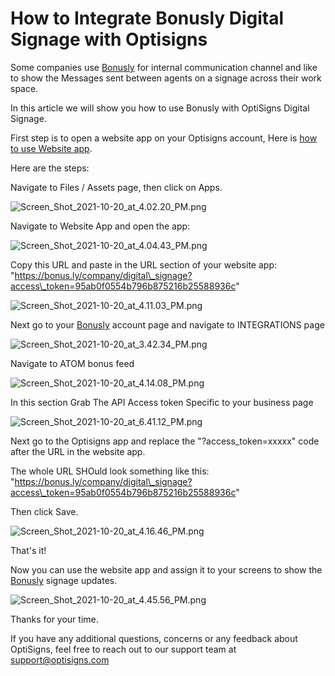 # How to Integrate Bonusly Digital Signage with Optisigns

Some companies use [Bonusly](bonus.ly) for internal communication channel and like to show the Messages sent between agents on a signage across their work space.

In this article we will show you how to use Bonusly with OptiSigns Digital Signage.

First step is to open a website app on your Optisigns account, Here is [how to use Website app](https://support.optisigns.com/hc/en-us/articles/360016382473-How-to-use-a-Website-link-with-OptiSigns).

Here are the steps:

Navigate to Files / Assets page, then click on Apps.

![Screen_Shot_2021-10-20_at_4.02.20_PM.png](https://support.optisigns.com/hc/article_attachments/4408944989075)

Navigate to Website App and open the app:

![Screen_Shot_2021-10-20_at_4.04.43_PM.png](https://support.optisigns.com/hc/article_attachments/4408952589459)

Copy this URL and paste in the URL section of your website app:  
"https://bonus.ly/company/digital\_signage?access\_token=95ab0f0554b796b875216b25588936c"

![Screen_Shot_2021-10-20_at_4.11.03_PM.png](https://support.optisigns.com/hc/article_attachments/4408945206035)

Next go to your [Bonusly](Bonus.ly) account page and navigate to INTEGRATIONS page

![Screen_Shot_2021-10-20_at_3.42.34_PM.png](https://support.optisigns.com/hc/article_attachments/4408951958419)

Navigate to ATOM bonus feed

![Screen_Shot_2021-10-20_at_4.14.08_PM.png](https://support.optisigns.com/hc/article_attachments/4408952720147)

In this section Grab The API Access token Specific to your business page

![Screen_Shot_2021-10-20_at_6.41.12_PM.png](https://support.optisigns.com/hc/article_attachments/4408961499539)

Next go to the Optisigns app and replace the "?access\_token=xxxxx" code after the URL in the website app.

The whole URL SHOuld look something like this:  
"https://bonus.ly/company/digital\_signage?access\_token=95ab0f0554b796b875216b25588936c"

Then click Save.

![Screen_Shot_2021-10-20_at_4.16.46_PM.png](https://support.optisigns.com/hc/article_attachments/4408952864787)

That's it!

Now you can use the website app and assign it to your screens to show the [Bonusly](Bonus.ly) signage updates.

![Screen_Shot_2021-10-20_at_4.45.56_PM.png](https://support.optisigns.com/hc/article_attachments/4408945771411)

Thanks for your time.

If you have any additional questions, concerns or any feedback about OptiSigns, feel free to reach out to our support team at [support@optisigns.com](mailto:support@optisigns.com)